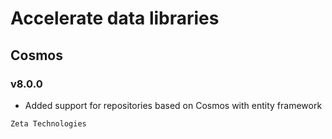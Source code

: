 # Accelerate data libraries
## Cosmos
### v8.0.0

- Added support for repositories based on Cosmos with entity framework

```
Zeta Technologies
```